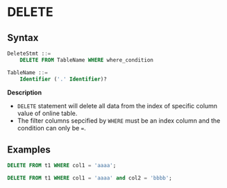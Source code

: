 # DELETE

## Syntax

```sql
DeleteStmt ::=
    DELETE FROM TableName WHERE where_condition

TableName ::=
    Identifier ('.' Identifier)?
```

**Description**

- `DELETE` statement will delete all data from the index of specific column value of online table.
- The filter columns sepcified by `WHERE` must be an index column and the condition can only be `=`.

## Examples

```SQL
DELETE FROM t1 WHERE col1 = 'aaaa';

DELETE FROM t1 WHERE col1 = 'aaaa' and col2 = 'bbbb';
```